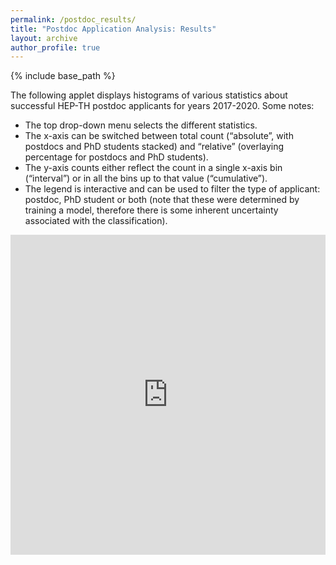 ```yaml
---
permalink: /postdoc_results/
title: "Postdoc Application Analysis: Results"
layout: archive
author_profile: true
---
```


{% include base_path %}

The following applet displays histograms of various statistics about successful HEP-TH postdoc applicants for years 2017-2020. Some notes:

* The top drop-down menu selects the different statistics.
* The x-axis can be switched between total count (“absolute”, with postdocs and PhD students stacked) and “relative” (overlaying percentage for postdocs and PhD students).
* The y-axis counts either reflect the count in a single x-axis bin (“interval”) or in all the bins up to that value (“cumulative”).
* The legend is interactive and can be used to filter the type of applicant: postdoc, PhD student or both (note that these were determined by training a model, therefore there is some inherent uncertainty associated with the classification).

<iframe src="https://psabellagarnier.github.io/heprumors/" title="Postdoc Application Profiles" width="100%" height="512" style="border:none;"></iframe>
